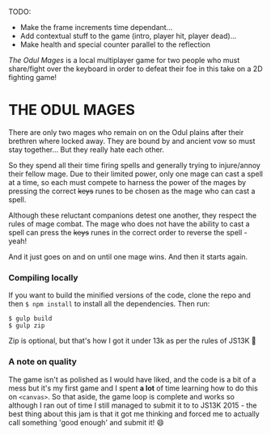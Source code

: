 TODO:

- Make the frame increments time dependant...
- Add contextual stuff to the game (intro, player hit, player dead)...
- Make health and special counter parallel to the reflection

*The Odul Mages* is a local multiplayer game for two people who must share/fight over the keyboard in order to defeat their foe in this take on a 2D fighting game!

# THE ODUL MAGES #

There are only two mages who remain on on the Odul plains after their brethren where locked away. They are bound by and ancient vow so must stay together... But they really hate each other. 

So they spend all their time firing spells and generally trying to injure/annoy their fellow mage. Due to their limited power, only one mage can cast a spell at a time, so each must compete to harness the power of the mages by pressing the correct ~~keys~~ runes to be chosen as the mage who can cast a spell.

Although these reluctant companions detest one another, they respect the rules of mage combat. The mage who does not have the ability to cast a spell can press the ~~keys~~ runes in the correct order to reverse the spell - yeah!

And it just goes on and on until one mage wins. And then it starts again.

### Compiling locally
If you want to build the minified versions of the code, clone the repo and then `$ npm install` to install all the dependencies. Then run:
```
$ gulp build
$ gulp zip
```
Zip is optional, but that's how I got it under 13k as per the rules of JS13K :rocket:

### A note on quality
The game isn't as polished as I would have liked, and the code is a bit of a mess but it's my first game and I spent **a lot** of time learning how to do this on `<canvas>`. So that aside, the game loop is complete and works so although I ran out of time I still managed to submit it to to JS13K 2015 - the best thing about this jam is that it got me thinking and forced me to actually call something 'good enough' and submit it! :smile:
